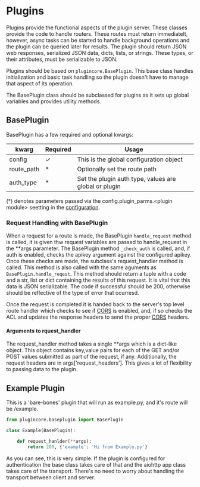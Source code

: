 # Plugins

Plugins provide the functional aspects of the plugin server. These classes provide the code to handle routers.  These routes must return immediatelt, however, async tasks can be started to handle background operations and the plugin can be queried later for results. The plugin should return JSON web responses, serialized JSON data, dicts, lists, or strings. These types, or their attributes, must be serializable to JSON. 

Plugins should be based on `plugincore.BasePlugin`. This base class handles initialization and basic task handling so the plugin doesn't have to manage that aspect of its operation. 

The BasePlugin class should be subclassed for plugins as it sets up global variables and provides utility methods. 

## BasePlugin

BasePlugin has a few required and optional kwargs:

| kwarg       | Required | Usage
|-------------|----------|-----------------------------------------
| config      |    ✓     | This is the global configuration object
| route_path  |    *     | Optionally set the route path
| auth_type   |    *     | Set the plugin auth type, values are global or plugin

(*) denotes parameters passed via the config.plugin_parms.\<plugin module\> seetting in the [configuration](Config.md). 

### Request Handling with BasePlugin

When a request for a route is made, the BasePlugin `handle_request` method is called, it is given thw request variables are passed to handle_request in the **args parameter. The BasePlugin method `_check_auth` is called, and, if auth is enabled, checks the apikey argument against the configured apikey. Once these checks are made, the subclass's request_handler method is called. This method is also called with the same aguments as `BasePlugin.handle_reqest`. This method should return a tuple with a code and a str, list or dict containing the results of this request. It is vital that this data is JSON serializable. The code if successful should be 200, otherwise should be reflective of the type of error that ocurresd. 

Once the request is completed it is handed back to the server's top level route handler which checks to see if [CORS](CORS.md) is enabled, and, if so checks the ACL and updates the response headers to send the proper [CORS](CORS.md) headers.

#### Arguments to rquest_handler
The request_handler method takes a single **args which is a dict-like object. This object contains key,value pairs for each of the  GET and/or POST values submitted as part of the request, if any. Additionally, the request headers are in args['request_headers']. This gives a lot of flexibility to passing data to the plugin.

## Example Plugin

This is a 'bare-bones' plugin that will run as example.py, and it's route will be /example.

```python
from plugincore.baseplugin import BasePlugin

class Example(BasePlugin):

    def request_hanlder(**args):
        return 200, {'example': 'Hi from Example.py'}

```

As you can see, this is very simple. If the plugin is configured for authentication the base class takes care of that and the aiohttp app class takes care of the transport. There's no need to worry about handling the transport between client and server. 

